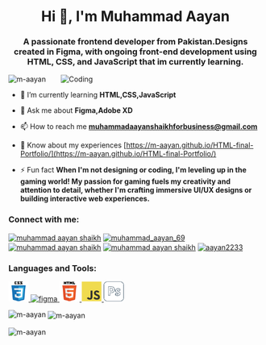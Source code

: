 <h1 align="center">Hi 👋, I'm Muhammad Aayan</h1>
<h3 align="center">A passionate frontend developer from Pakistan.Designs created in Figma, with ongoing front-end development using HTML, CSS, and JavaScript that im currently learning.</h3>
<img align="right" alt="Coding" width="400" src="https://i.pinimg.com/originals/e4/26/70/e426702edf874b181aced1e2fa5c6cde.gif">

<p align="left"> <img src="https://komarev.com/ghpvc/?username=m-aayan&label=Profile%20views&color=0e75b6&style=flat" alt="m-aayan" /> </p>

- 🌱 I’m currently learning **HTML,CSS,JavaScript**

- 💬 Ask me about **Figma,Adobe XD**

- 📫 How to reach me **muhammadaayanshaikhforbusiness@gmail.com**

- 📄 Know about my experiences [https://m-aayan.github.io/HTML-final-Portfolio/](https://m-aayan.github.io/HTML-final-Portfolio/)

- ⚡ Fun fact **When I'm not designing or coding, I'm leveling up in the gaming world! My passion for gaming fuels my creativity and attention to detail, whether I'm crafting immersive UI/UX designs or building interactive web experiences.**

<h3 align="left">Connect with me:</h3>
<p align="left">
<a href="https://linkedin.com/in/muhammad aayan shaikh" target="blank"><img align="center" src="https://raw.githubusercontent.com/rahuldkjain/github-profile-readme-generator/master/src/images/icons/Social/linked-in-alt.svg" alt="muhammad aayan shaikh" height="30" width="40" /></a>
<a href="https://instagram.com/muhammad_aayan_69" target="blank"><img align="center" src="https://raw.githubusercontent.com/rahuldkjain/github-profile-readme-generator/master/src/images/icons/Social/instagram.svg" alt="muhammad_aayan_69" height="30" width="40" /></a>
<a href="https://dribbble.com/muhammad aayan shaikh" target="blank"><img align="center" src="https://raw.githubusercontent.com/rahuldkjain/github-profile-readme-generator/master/src/images/icons/Social/dribbble.svg" alt="muhammad aayan shaikh" height="30" width="40" /></a>
<a href="https://www.behance.net/muhammad aayan shaikh" target="blank"><img align="center" src="https://raw.githubusercontent.com/rahuldkjain/github-profile-readme-generator/master/src/images/icons/Social/behance.svg" alt="muhammad aayan shaikh" height="30" width="40" /></a>
<a href="https://discord.gg/aayan2233" target="blank"><img align="center" src="https://raw.githubusercontent.com/rahuldkjain/github-profile-readme-generator/master/src/images/icons/Social/discord.svg" alt="aayan2233" height="30" width="40" /></a>
</p>

<h3 align="left">Languages and Tools:</h3>
<p align="left"> <a href="https://www.w3schools.com/css/" target="_blank" rel="noreferrer"> <img src="https://raw.githubusercontent.com/devicons/devicon/master/icons/css3/css3-original-wordmark.svg" alt="css3" width="40" height="40"/> </a> <a href="https://www.figma.com/" target="_blank" rel="noreferrer"> <img src="https://www.vectorlogo.zone/logos/figma/figma-icon.svg" alt="figma" width="40" height="40"/> </a> <a href="https://www.w3.org/html/" target="_blank" rel="noreferrer"> <img src="https://raw.githubusercontent.com/devicons/devicon/master/icons/html5/html5-original-wordmark.svg" alt="html5" width="40" height="40"/> </a> <a href="https://developer.mozilla.org/en-US/docs/Web/JavaScript" target="_blank" rel="noreferrer"> <img src="https://raw.githubusercontent.com/devicons/devicon/master/icons/javascript/javascript-original.svg" alt="javascript" width="40" height="40"/> </a> <a href="https://www.photoshop.com/en" target="_blank" rel="noreferrer"> <img src="https://raw.githubusercontent.com/devicons/devicon/master/icons/photoshop/photoshop-line.svg" alt="photoshop" width="40" height="40"/> </a> </p>

<p><img align="left" src="https://github-readme-stats.vercel.app/api/top-langs?username=m-aayan&show_icons=true&locale=en&layout=compact" alt="m-aayan" /></p>

<p>&nbsp;<img align="center" src="https://github-readme-stats.vercel.app/api?username=m-aayan&show_icons=true&locale=en" alt="m-aayan" /></p>

<p><img align="center" src="https://github-readme-streak-stats.herokuapp.com/?user=m-aayan&" alt="m-aayan" /></p>
